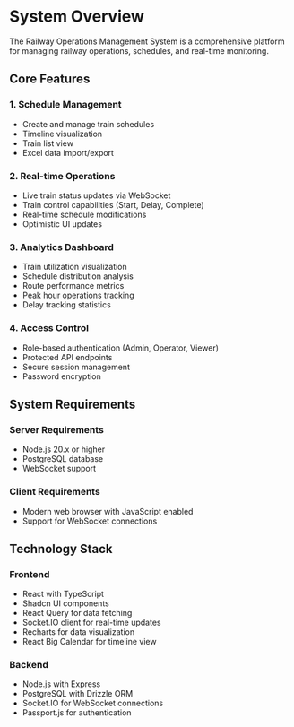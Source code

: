 # System Overview

The Railway Operations Management System is a comprehensive platform for managing railway operations, schedules, and real-time monitoring.

## Core Features

### 1. Schedule Management
- Create and manage train schedules
- Timeline visualization
- Train list view
- Excel data import/export

### 2. Real-time Operations
- Live train status updates via WebSocket
- Train control capabilities (Start, Delay, Complete)
- Real-time schedule modifications
- Optimistic UI updates

### 3. Analytics Dashboard
- Train utilization visualization
- Schedule distribution analysis
- Route performance metrics
- Peak hour operations tracking
- Delay tracking statistics

### 4. Access Control
- Role-based authentication (Admin, Operator, Viewer)
- Protected API endpoints
- Secure session management
- Password encryption

## System Requirements

### Server Requirements
- Node.js 20.x or higher
- PostgreSQL database
- WebSocket support

### Client Requirements
- Modern web browser with JavaScript enabled
- Support for WebSocket connections

## Technology Stack

### Frontend
- React with TypeScript
- Shadcn UI components
- React Query for data fetching
- Socket.IO client for real-time updates
- Recharts for data visualization
- React Big Calendar for timeline view

### Backend
- Node.js with Express
- PostgreSQL with Drizzle ORM
- Socket.IO for WebSocket connections
- Passport.js for authentication
